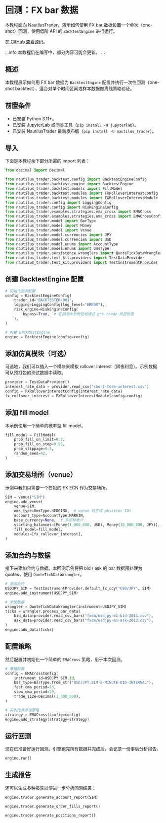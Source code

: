 # 回测：FX bar 数据

本教程面向 NautilusTrader，演示如何使用 FX bar 数据设置一个单次（one-shot）回测，使用低阶 API 的 `BacktestEngine` 进行运行。

[在 GitHub 查看源码](https://github.com/nautechsystems/nautilus_trader/blob/develop/docs/tutorials/backtest_fx_bars.ipynb)。

:::info
本教程仍在编写中，部分内容可能会更新。
:::

## 概述

本教程展示如何用 FX bar 数据为 `BacktestEngine` 配置并执行一次性回测（one-shot backtest），适合对单个时间区间或样本数据做离线策略验证。

## 前置条件

- 已安装 Python 3.11+。
- 已安装 JupyterLab 或同类工具（`pip install -U jupyterlab`）。
- 已安装 NautilusTrader 最新发布版（`pip install -U nautilus_trader`）。

## 导入

下面是本教程余下部分所需的 import 列表：

```python
from decimal import Decimal

from nautilus_trader.backtest.config import BacktestEngineConfig
from nautilus_trader.backtest.engine import BacktestEngine
from nautilus_trader.backtest.models import FillModel
from nautilus_trader.backtest.modules import FXRolloverInterestConfig
from nautilus_trader.backtest.modules import FXRolloverInterestModule
from nautilus_trader.config import LoggingConfig
from nautilus_trader.config import RiskEngineConfig
from nautilus_trader.examples.strategies.ema_cross import EMACross
from nautilus_trader.examples.strategies.ema_cross import EMACrossConfig
from nautilus_trader.model import BarType
from nautilus_trader.model import Money
from nautilus_trader.model import Venue
from nautilus_trader.model.currencies import JPY
from nautilus_trader.model.currencies import USD
from nautilus_trader.model.enums import AccountType
from nautilus_trader.model.enums import OmsType
from nautilus_trader.persistence.wranglers import QuoteTickDataWrangler
from nautilus_trader.test_kit.providers import TestDataProvider
from nautilus_trader.test_kit.providers import TestInstrumentProvider
```

## 创建 BacktestEngine 配置

```python
# 初始化回测配置
config = BacktestEngineConfig(
    trader_id="BACKTESTER-001",
    logging=LoggingConfig(log_level="ERROR"),
    risk_engine=RiskEngineConfig(
        bypass=True,  # 在回测中示例性地绕过 pre-trade 风控检查
    ),
)

# 构建 BacktestEngine
engine = BacktestEngine(config=config)
```

## 添加仿真模块（可选）

可选地，我们可以插入一个模块来模拟 rollover interest（隔夜利息）。示例数据可从预打包的测试数据中读取。

```python
provider = TestDataProvider()
interest_rate_data = provider.read_csv("short-term-interest.csv")
config = FXRolloverInterestConfig(interest_rate_data)
fx_rollover_interest = FXRolloverInterestModule(config=config)
```

## 添加 fill model

本示例使用一个简单的概率型 fill model。

```python
fill_model = FillModel(
    prob_fill_on_limit=0.2,
    prob_fill_on_stop=0.95,
    prob_slippage=0.5,
    random_seed=42,
)
```

## 添加交易场所（venue）

示例中我们只需要一个模拟的 FX ECN 作为交易场所。

```python
SIM = Venue("SIM")
engine.add_venue(
    venue=SIM,
    oms_type=OmsType.HEDGING,  # venue 将生成 position IDs
    account_type=AccountType.MARGIN,
    base_currency=None,  # 多币种账户
    starting_balances=[Money(1_000_000, USD), Money(10_000_000, JPY)],
    fill_model=fill_model,
    modules=[fx_rollover_interest],
)
```

## 添加合约与数据

接下来添加合约与数据。本回测示例将把 bid / ask 的 bar 数据预处理为 quotes，使用 `QuoteTickDataWrangler`。

```python
# 添加合约
USDJPY_SIM = TestInstrumentProvider.default_fx_ccy("USD/JPY", SIM)
engine.add_instrument(USDJPY_SIM)

# 添加数据
wrangler = QuoteTickDataWrangler(instrument=USDJPY_SIM)
ticks = wrangler.process_bar_data(
    bid_data=provider.read_csv_bars("fxcm/usdjpy-m1-bid-2013.csv"),
    ask_data=provider.read_csv_bars("fxcm/usdjpy-m1-ask-2013.csv"),
)
engine.add_data(ticks)
```

## 配置策略

然后配置并初始化一个简单的 `EMACross` 策略，用于本次回测。

```python
# 策略配置
config = EMACrossConfig(
    instrument_id=USDJPY_SIM.id,
    bar_type=BarType.from_str("USD/JPY.SIM-5-MINUTE-BID-INTERNAL"),
    fast_ema_period=10,
    slow_ema_period=20,
    trade_size=Decimal(1_000_000),
)

# 实例化并添加策略
strategy = EMACross(config=config)
engine.add_strategy(strategy=strategy)
```

## 运行回测

现在已准备好运行回测。引擎跑完所有数据并完成后，会记录一份事后分析报告。

```python
engine.run()
```

## 生成报告

还可以生成多种报告以便进一步分析回测结果：

```python
engine.trader.generate_account_report(SIM)
```

```python
engine.trader.generate_order_fills_report()
```

```python
engine.trader.generate_positions_report()
```

